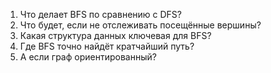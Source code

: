 1. Что делает BFS по сравнению с DFS?  
2. Что будет, если не отслеживать посещённые вершины?  
3. Какая структура данных ключевая для BFS?    
4. Где BFS точно найдёт кратчайший путь? 
5. А если граф ориентированный?  